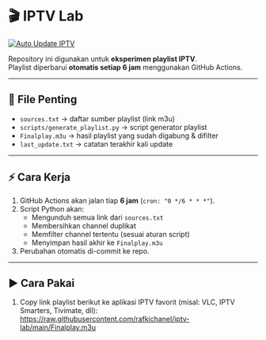# 🎬 IPTV Lab

[![Auto Update IPTV](https://github.com/USERNAME/iptv-lab/actions/workflows/main.yml/badge.svg)](https://github.com/USERNAME/iptv-lab/actions/workflows/main.yml)

Repository ini digunakan untuk **eksperimen playlist IPTV**.  
Playlist diperbarui **otomatis setiap 6 jam** menggunakan GitHub Actions.

---

## 📂 File Penting
- `sources.txt` → daftar sumber playlist (link m3u)  
- `scripts/generate_playlist.py` → script generator playlist  
- `Finalplay.m3u` → hasil playlist yang sudah digabung & difilter  
- `last_update.txt` → catatan terakhir kali update  

---

## ⚡ Cara Kerja
1. GitHub Actions akan jalan tiap **6 jam** (`cron: "0 */6 * * *"`).  
2. Script Python akan:
   - Mengunduh semua link dari `sources.txt`  
   - Membersihkan channel duplikat  
   - Memfilter channel tertentu (sesuai aturan script)  
   - Menyimpan hasil akhir ke `Finalplay.m3u`  
3. Perubahan otomatis di-commit ke repo.

---

## ▶️ Cara Pakai
1. Copy link playlist berikut ke aplikasi IPTV favorit (misal: VLC, IPTV Smarters, Tivimate, dll):
https://raw.githubusercontent.com/rafkichanel/iptv-lab/main/Finalplay.m3u




